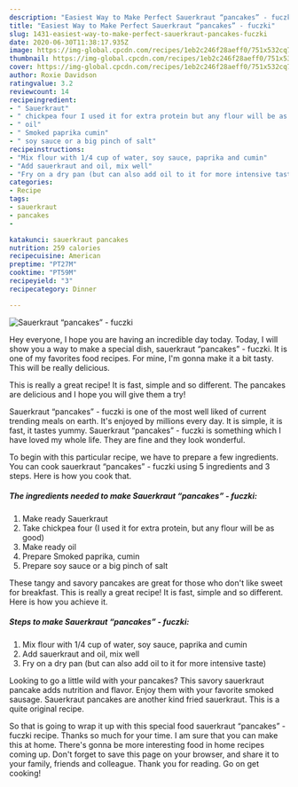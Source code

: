 ```yaml
---
description: "Easiest Way to Make Perfect Sauerkraut “pancakes” - fuczki"
title: "Easiest Way to Make Perfect Sauerkraut “pancakes” - fuczki"
slug: 1431-easiest-way-to-make-perfect-sauerkraut-pancakes-fuczki
date: 2020-06-30T11:38:17.935Z
image: https://img-global.cpcdn.com/recipes/1eb2c246f28aeff0/751x532cq70/sauerkraut-pancakes-fuczki-recipe-main-photo.jpg
thumbnail: https://img-global.cpcdn.com/recipes/1eb2c246f28aeff0/751x532cq70/sauerkraut-pancakes-fuczki-recipe-main-photo.jpg
cover: https://img-global.cpcdn.com/recipes/1eb2c246f28aeff0/751x532cq70/sauerkraut-pancakes-fuczki-recipe-main-photo.jpg
author: Roxie Davidson
ratingvalue: 3.2
reviewcount: 14
recipeingredient:
- " Sauerkraut"
- " chickpea four I used it for extra protein but any flour will be as good"
- " oil"
- " Smoked paprika cumin"
- " soy sauce or a big pinch of salt"
recipeinstructions:
- "Mix flour with 1/4 cup of water, soy sauce, paprika and cumin"
- "Add sauerkraut and oil, mix well"
- "Fry on a dry pan (but can also add oil to it for more intensive taste)"
categories:
- Recipe
tags:
- sauerkraut
- pancakes
- 

katakunci: sauerkraut pancakes  
nutrition: 259 calories
recipecuisine: American
preptime: "PT27M"
cooktime: "PT59M"
recipeyield: "3"
recipecategory: Dinner

---
```



![Sauerkraut “pancakes” - fuczki](https://img-global.cpcdn.com/recipes/1eb2c246f28aeff0/751x532cq70/sauerkraut-pancakes-fuczki-recipe-main-photo.jpg)

Hey everyone, I hope you are having an incredible day today. Today, I will show you a way to make a special dish, sauerkraut “pancakes” - fuczki. It is one of my favorites food recipes. For mine, I'm gonna make it a bit tasty. This will be really delicious.

This is really a great recipe! It is fast, simple and so different. The pancakes are delicious and I hope you will give them a try!

Sauerkraut “pancakes” - fuczki is one of the most well liked of current trending meals on earth. It's enjoyed by millions every day. It is simple, it is fast, it tastes yummy. Sauerkraut “pancakes” - fuczki is something which I have loved my whole life. They are fine and they look wonderful.


To begin with this particular recipe, we have to prepare a few ingredients. You can cook sauerkraut “pancakes” - fuczki using 5 ingredients and 3 steps. Here is how you cook that.

<!--inarticleads1-->

##### The ingredients needed to make Sauerkraut “pancakes” - fuczki:

1. Make ready  Sauerkraut
1. Take  chickpea four (I used it for extra protein, but any flour will be as good)
1. Make ready  oil
1. Prepare  Smoked paprika, cumin
1. Prepare  soy sauce or a big pinch of salt


These tangy and savory pancakes are great for those who don&#39;t like sweet for breakfast. This is really a great recipe! It is fast, simple and so different. Here is how you achieve it. 

<!--inarticleads2-->

##### Steps to make Sauerkraut “pancakes” - fuczki:

1. Mix flour with 1/4 cup of water, soy sauce, paprika and cumin
1. Add sauerkraut and oil, mix well
1. Fry on a dry pan (but can also add oil to it for more intensive taste)


Looking to go a little wild with your pancakes? This savory sauerkraut pancake adds nutrition and flavor. Enjoy them with your favorite smoked sausage. Sauerkraut pancakes are another kind fried sauerkraut. This is a quite original recipe. 

So that is going to wrap it up with this special food sauerkraut “pancakes” - fuczki recipe. Thanks so much for your time. I am sure that you can make this at home. There's gonna be more interesting food in home recipes coming up. Don't forget to save this page on your browser, and share it to your family, friends and colleague. Thank you for reading. Go on get cooking!
